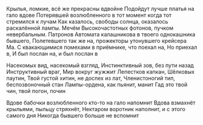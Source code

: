 Крылья, ломкие, всё же прекрасны вдвойне
Подойдут лучше платья на гало вдове
Потерявшей возлюбленного в тот момент когда тот стремился к лучам
Как казалось, свободы солнца, оказалось раскалённой лампы. Мечём
Высокочастотных фотонов, пучком невербальным. Патронов
Автомата калашникова в твоего однокашника бывшего,
Полетевшего так же на, прожекторы утонувшего крейсера Ма.
С квакающимися помехами  в приёмнике, что поехал на, 
Но приехал в, И был послан на, и был послан в

Насекомых вид, насекомый взгляд,
Инстинктивный зов, без пути назад
Инструктивный враг, Мир вокруг жужжит
Лепестков капкан, Шёлковых паутин,
Твой густой хитин, не доспех из лат,
Членистоногий тип, беспозвоночный стан
Лампы-ордена, как пьянит, манит
Гад это твой чин, твой погон, почин

Вдове бабочки возлюбленного кто-то на гало напомнит
Вдова взмахнёт крыльями, пыльцу стряхнёт,
Нектаром воротник наполнит, и с этого самого дня
Никогда бывшего больше не вспомнит
